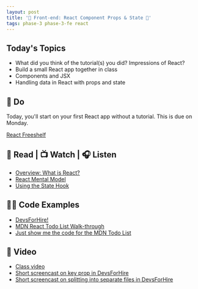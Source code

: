 ```yaml
---
layout: post
title: '🦊 Front-end: React Component Props & State 🦊'
tags: phase-3 phase-3-fe react
---
```


## Today's Topics

- What did you think of the tutorial(s) you did? Impressions of React?
- Build a small React app together in class
- Components and JSX
- Handling data in React with props and state

## 🎯 Do

Today, you'll start on your first React app without a tutorial. This is due on Monday.

[React Freeshelf](https://classroom.github.com/a/hMMj_lpt)

## 📖 Read | 📺 Watch | 🎧 Listen

- [Overview: What is React?](https://learnreact.design/posts/what-is-react)
- [React Mental Model](https://learnreact.design/posts/react-mental-model-html-input)
- [Using the State Hook](https://reactjs.org/docs/hooks-state.html)

## 👨‍💻 Code Examples

- [DevsForHire!](https://github.com/momentum-team-7/example-react-devs-for-hire)
- [MDN React Todo List Walk-through](https://developer.mozilla.org/en-US/docs/Learn/Tools_and_testing/Client-side_JavaScript_frameworks/React_todo_list_beginning)
- [Just show me the code for the MDN Todo List](https://github.com/mdn/todo-react)

## 🎥 Video

- [Class video](https://us02web.zoom.us/rec/share/P18e_p6-vtPagvPb8JdsqF_PVmBFyNcB5_fMbKo0KsDWXL5R47mHcW_kfPoxRpJk.npaA4p12-uAzmxLO?startTime=1616074063000)
- [Short screencast on key prop in DevsForHire](https://www.loom.com/share/f539f7647f91437fa23496ffa066a591)
- [Short screencast on splitting into separate files in DevsForHire](https://www.loom.com/share/709e394e0ce14acc867c409e15bb27d2)
